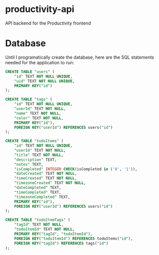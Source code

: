 # productivity-api

API backend for the Productivity frontend

# Database

Until I programatically create the database, here are the SQL statements needed for the application to run:

```sql
CREATE TABLE "users" (
	"id" TEXT NOT NULL UNIQUE,
	"uid" TEXT NOT NULL UNIQUE,
	PRIMARY KEY("id")
);

CREATE TABLE "tags" (
	"id" TEXT NOT NULL UNIQUE,
	"userId" TEXT NOT NULL,
	"name" TEXT NOT NULL,
	"color" TEXT NOT NULL,
	PRIMARY KEY("id"),
	FOREIGN KEY("userId") REFERENCES users("id")
);

CREATE TABLE "todoItems" (
    "id" TEXT NOT NULL UNIQUE,
	"userId" TEXT NOT NULL,
    "title" TEXT NOT NULL,
    "description" TEXT,
    "notes" TEXT,
    "isCompleted" INTEGER CHECK(isCompleted in ('0', '1')),
    "dateCreated" TEXT NOT NULL,
	"timeCreated" TEXT NOT NULL,
	"timezoneCreated" TEXT NOT NULL,
    "dateCompleted" TEXT,
	"timeCompleted" TEXT,
	"timezoneCompleted" TEXT,
    PRIMARY KEY("id"),
	FOREIGN KEY("userId") REFERENCES users("id")
);

CREATE TABLE "todoItemTags" (
	"tagId" TEXT NOT NULL,
	"todoItemId" TEXT NOT NULL,
	PRIMARY KEY("tagId", "todoItemId"),
	FOREIGN KEY("todoItemId") REFERENCES todoItems("id"),
	FOREIGN KEY("tagId") REFERENCES tags("id")
);
```

